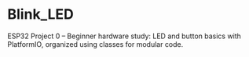 # Blink_LED
ESP32 Project 0 – Beginner hardware study: LED and button basics with PlatformIO, organized using classes for modular code.
